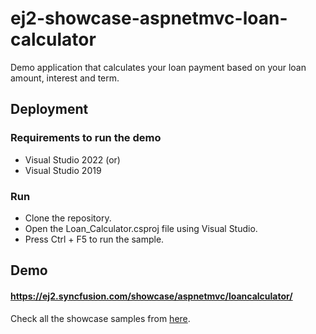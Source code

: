 # ej2-showcase-aspnetmvc-loan-calculator
Demo application that calculates your loan payment based on your loan amount, interest and term.

## Deployment

### Requirements to run the demo
- Visual Studio 2022 (or)
- Visual Studio 2019

### Run
- Clone the repository.
- Open the Loan_Calculator.csproj file using Visual Studio.
- Press Ctrl + F5 to run the sample.

## Demo

#### <a href="https://ej2.syncfusion.com/showcase/aspnetmvc/loancalculator/" target="_blank">https://ej2.syncfusion.com/showcase/aspnetmvc/loancalculator/</a>

Check all the showcase samples from <a href="https://ej2.syncfusion.com/home/aspnetmvc.html" target="_blank">here</a>.

